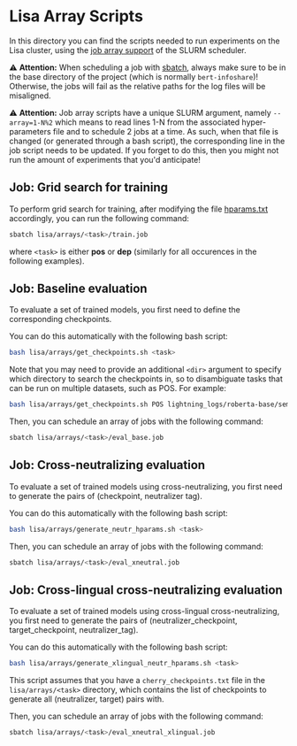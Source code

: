 # Lisa Array Scripts
In this directory you can find the scripts needed to run experiments on the Lisa cluster, using the
[job array support](https://slurm.schedmd.com/job_array.html) of the SLURM scheduler.

⚠️ **Attention:**
When scheduling a job with [sbatch](https://slurm.schedmd.com/sbatch.html), always make sure to be in the base
directory of the project (which is normally `bert-infoshare`)! Otherwise, the jobs will fail as the relative
paths for the log files will be misaligned.

⚠️ **Attention:**
Job array scripts have a unique SLURM argument, namely `--array=1-N%2` which means to read lines 1-N from the
associated hyper-parameters file and to schedule 2 jobs at a time. As such, when that file is changed (or generated
through a bash script), the corresponding line in the job script needs to be updated. If you forget to do this, then
you might not run the amount of experiments that you'd anticipate!

## Job: Grid search for training
To perform grid search for training, after modifying the file [hparams.txt](hparams.txt) accordingly, you can run
the following command:
```bash
sbatch lisa/arrays/<task>/train.job
```
where `<task>` is either **pos** or **dep** (similarly for all occurences in the following examples).

## Job: Baseline evaluation
To evaluate a set of trained models, you first need to define the corresponding checkpoints.

You can do this automatically with the following bash script:
```bash
bash lisa/arrays/get_checkpoints.sh <task>
```

Note that you may need to provide an additional `<dir>` argument to specify
which directory to search the checkpoints in, so to disambiguate tasks that can
be run on multiple datasets, such as POS. For example:

```bash
bash lisa/arrays/get_checkpoints.sh POS lightning_logs/roberta-base/semcor
```

Then, you can schedule an array of jobs with the following command:
```bash
sbatch lisa/arrays/<task>/eval_base.job
```

## Job: Cross-neutralizing evaluation
To evaluate a set of trained models using cross-neutralizing, you first need to generate the pairs of
(checkpoint, neutralizer tag).

You can do this automatically with the following bash script:
```bash
bash lisa/arrays/generate_neutr_hparams.sh <task>
```

Then, you can schedule an array of jobs with the following command:
```bash
sbatch lisa/arrays/<task>/eval_xneutral.job
```

## Job: Cross-lingual cross-neutralizing evaluation
To evaluate a set of trained models using cross-lingual cross-neutralizing, you first need to generate
the pairs of (neutralizer_checkpoint, target_checkpoint, neutralizer_tag).

You can do this automatically with the following bash script:
```bash
bash lisa/arrays/generate_xlingual_neutr_hparams.sh <task>
```
This script assumes that you have a `cherry_checkpoints.txt` file in the `lisa/arrays/<task>` directory,
which contains the list of checkpoints to generate all (neutralizer, target) pairs with.

Then, you can schedule an array of jobs with the following command:
```bash
sbatch lisa/arrays/<task>/eval_xneutral_xlingual.job
```
